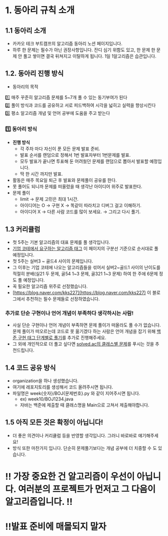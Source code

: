 # 1.  동아리 규칙 소개

## 1.1 동아리 소개

- 카카오 테크 부트캠프의 알고리즘 동아리 노션 페이지입니다.
- 하루 한 문제는 필수가 아닌 권장사항입니다. 잔디 심기 위함도 있고, 한 문제 한 문제 안 풀고 쌓이면 결국 뒤쳐지고 이탈하게 됩니다. 1일 1알고리즘은 습관입니다.

## 1.2. 동아리 진행 방식

- 동아리의 목적

1️⃣ 매주 꾸준히 알고리즘 문제를 5~7개 풀 수 있는 동기부여가 된다  
2️⃣ 풀이 방식과 코드를 공유하고 서로 피드백하여 시각을 넓히고 실력을 향상시킨다  
3️⃣ 평소 알고리즘 개념 및 언어 공부에 도움을 주고 받는다

### 1️⃣ 동아리 방식

- **진행 방식**
    - 각 주차 마다 자신이 푼 모든 문제 발표 준비.
    - 발표 순서를 랜덤으로 정해서 1번 발표자부터 1번문제를 발표.
    - 모두 발표가 끝나면 투표해 둔 어려웠던 문제를 랜덤으로 뽑아서 발표할 예정입니다.
    - 딱 한 시간 까지만 발표.
- 활동은 매주 목요일 퇴근 후 발표와 문제풀이 공유를 한다.
- 못 풀어도 되니까 문제를 떠올렸을 때 생각난 아이디어 위주로 발표한다.
- 문제 풀이
    - limit → 문제 고민은 최대 1시간.
    - 아이디어는 O → 구현 X → 똑같이 따라치고 디버그 걸고 이해하기.
    - 아이디어 X → 다른 사람 코드를 많이 보세요. → 그리고 다시 풀기.

## 1.3 커리큘럼

- 첫 5주는 기본 알고리즘의 대표 문제를 풀 생각입니다.
- [기업 코테에서 요구하는 알고리즘 태그](https://www.notion.so/1bf896446d4680d0b409e455892f4ba1?pvs=21) 이 페이지의 구분선 기준으로 순서대로 풀 예정입니다.
- 첫 5주는 실버3 ~ 골드4 사이의 문제입니다.
- 그 이후는 기업 코테에 나오는 알고리즘들을 섞어서 실버2\~골드1 사이의 난이도를 적절히 분배(실21 두 문제, 골54 1\~3 문제,  골321 1\~3 문제) 하여 한 주에 6문제 정도 풀 예정입니다.
- 꼭 필요한 알고리즘 위주로 선정했습니다.
- [https://blog.naver.com/kks227](https://blog.naver.com/kks227) 이 블로그에서 추천하는 필수 문제들로 선정하였습니다.

### 추가로 단순 구현이나 언어 개념이 부족하다 생각하시는 사람!

- 사실 단순 구현이나 언어 개념이 부족하면 문제 풀이가 떠올라도 풀 수가 없습니다. 문제 풀이가 떠오르는데 코드로 못 옮기겠다 하는 사람은 언어 개념을 잡기 위해 [백준 구현 태그 단계별로 풀기](https://solved.ac/problems/tags/implementation?sort=solved&direction=desc&page=1)를 추가로 진행해주세요.
- 그 외에 개인적으로 더 풀고 싶다면 [solved.ac의 클래스별 문제](https://solved.ac/class)를 푸시는 것을 추천드립니다.

## 1.4 코드 공유 방식

- organization을 하나 생성했습니다.
- 여기에 레포지토리를 생성해서 코드 올려주시면 됩니다.
- 파일명은 week{숫자}/BOJ{문제번호}.py 와 같이 지어주시면 됩니다.
    - ex) week10/BOJ1234.java
    - 자바는 백준에 제출할 때 클래스명을 Main으로 고쳐서 제출해야합니다.

## 1.5 아직 모든 것은 확정이 아닙니다!

- 더 좋은 의견이나 커리큘럼 등을 반영할 생각입니다. 그러니 바로바로 얘기해주세요!
- 방식 또한 마찬가지 입니다. 단순히 문제풀기보다는 개념 공부에 더 치중할 수 도 있습니다.

# !! 가장 중요한 건 알고리즘이 우선이 아닙니다. 여러분의 프로젝트가 먼저고 그 다음이 알고리즘입니다. !!

# !!발표 준비에 매몰되지 말자
